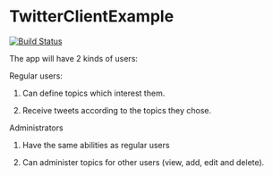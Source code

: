 # TwitterClientExample

[![Build Status](https://travis-ci.com/royshahaf/TwitterClientExample.svg?branch=master)](https://travis-ci.com/royshahaf/TwitterClientExample)

The app will have 2 kinds of users:

Regular users:

1. Can define topics which interest them.

2. Receive tweets according to the topics they chose.

Administrators

1. Have the same abilities as regular users

2. Can administer topics for other users (view, add, edit and delete).
